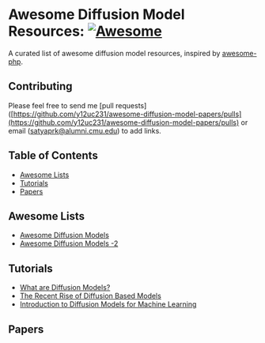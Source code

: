 # Awesome Diffusion Model Resources: [![Awesome](https://cdn.rawgit.com/sindresorhus/awesome/d7305f38d29fed78fa85652e3a63e154dd8e8829/media/badge.svg)](https://github.com/sindresorhus/awesome)
A curated list of awesome diffusion model resources, inspired by [awesome-php](https://github.com/ziadoz/awesome-php).

## Contributing
Please feel free to send me [pull requests]([https://github.com/y12uc231/awesome-diffusion-model-papers/pulls](https://github.com/y12uc231/awesome-diffusion-model-papers/pulls) or email (satyaprk@alumni.cmu.edu) to add links.


## Table of Contents

 - [Awesome Lists](#awesome-lists)
 - [Tutorials](#Tuts)
 - [Papers](#papers)
 
 ## Awesome Lists
 
 - [Awesome Diffusion Models](https://github.com/heejkoo/Awesome-Diffusion-Models)
 - [Awesome Diffusion Models -2 ](https://github.com/hyungkwonko/awesome-diffusion-models)
 
 
 ## Tutorials
 - [What are Diffusion Models?](https://www.youtube.com/watch?v=fbLgFrlTnGU)
 - [The Recent Rise of Diffusion Based Models](https://maciejdomagala.github.io/generative_models/2022/06/06/The-recent-rise-of-diffusion-based-models.html)
 - [Introduction to Diffusion Models for Machine Learning](https://www.assemblyai.com/blog/diffusion-models-for-machine-learning-introduction/)
 
 
 
  ## Papers
  

 
 


